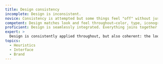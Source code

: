 ```yaml
---
title: Design consistency
incomplete: Design is inconsistent.
novice: Consistency is attempted but some things feel "off" without justification—maybe new type treatments or color.
competent: Design matches look and feel throughout—color, type, iconography, pattern, sizing, spacing, shape.
proficient: Design is seamlessly integrated. Everything joins together in a single unifying overall aesthetic.
expert: >
  Design is consistently applied throughout, but also coherent: the look, feel, brand, copy, interactions, and animations all harmonize.
topics:
  - Heuristics
  - Interface
  - Brand
---
```

